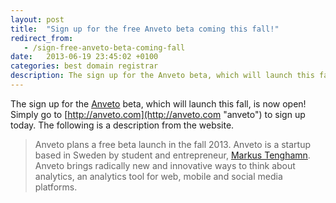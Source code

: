 ```yaml
---
layout: post
title:  "Sign up for the free Anveto beta coming this fall!"
redirect_from:
   - /sign-free-anveto-beta-coming-fall
date:   2013-06-19 23:45:02 +0100
categories: best domain registrar
description: The sign up for the Anveto beta, which will launch this fall, is now open! Simply go to
---
```


The sign up for the [Anveto](http://anveto.com "Anveto") beta, which will launch this fall, is now open! Simply go to [http://anveto.com](http://anveto.com "anveto") to sign up today. The following is a description from the website.

> Anveto plans a free beta launch in the fall 2013. Anveto is a startup based in Sweden by student and entrepreneur, [Markus Tenghamn](http://www.linkedin.com/in/markustenghamn). Anveto brings radically new and innovative ways to think about analytics, an analytics tool for web, mobile and social media platforms.